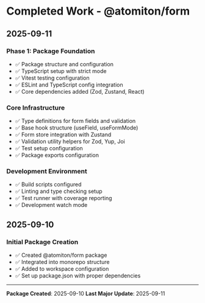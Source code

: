 # Completed Work - @atomiton/form

## 2025-09-11

### Phase 1: Package Foundation

- ✅ Package structure and configuration
- ✅ TypeScript setup with strict mode
- ✅ Vitest testing configuration
- ✅ ESLint and TypeScript config integration
- ✅ Core dependencies added (Zod, Zustand, React)

### Core Infrastructure

- ✅ Type definitions for form fields and validation
- ✅ Base hook structure (useField, useFormMode)
- ✅ Form store integration with Zustand
- ✅ Validation utility helpers for Zod, Yup, Joi
- ✅ Test setup configuration
- ✅ Package exports configuration

### Development Environment

- ✅ Build scripts configured
- ✅ Linting and type checking setup
- ✅ Test runner with coverage reporting
- ✅ Development watch mode

## 2025-09-10

### Initial Package Creation

- ✅ Created @atomiton/form package
- ✅ Integrated into monorepo structure
- ✅ Added to workspace configuration
- ✅ Set up package.json with proper dependencies

---

**Package Created**: 2025-09-10
**Last Major Update**: 2025-09-11